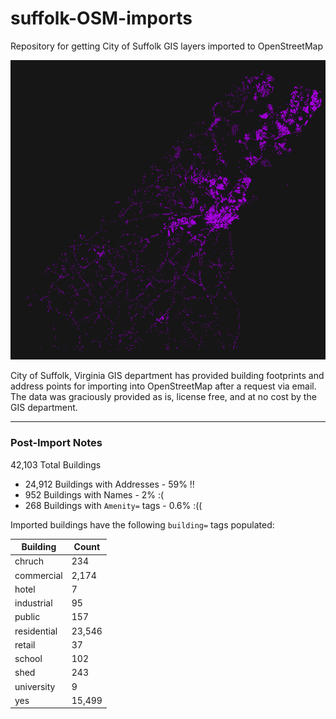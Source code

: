 # suffolk-OSM-imports
Repository for getting City of Suffolk GIS layers imported to OpenStreetMap  

![](https://raw.githubusercontent.com/jonahadkins/suffolk-OSM-imports/master/suffolk.png)

City of Suffolk, Virginia GIS department has provided building footprints and address points for importing into OpenStreetMap after a request via email. The data was graciously provided as is, license free, and at no cost by the GIS department.  

---  
### Post-Import Notes  

42,103 Total Buildings  
* 24,912 Buildings with Addresses - 59% !!
* 952 Buildings with Names - 2% :(
* 268 Buildings with `Amenity=` tags - 0.6% :((  
  
Imported buildings have the following `building=` tags populated:  

| Building  |   Count |
| ------------- | ------------- |
| chruch  | 234  |
| commercial  | 2,174  |
| hotel  | 7  |
| industrial  | 95  |
| public  | 157  |
| residential  | 23,546  |
| retail  | 37  |
| school  | 102  |
| shed  | 243  |
| university  | 9  |
| yes  | 15,499  |


